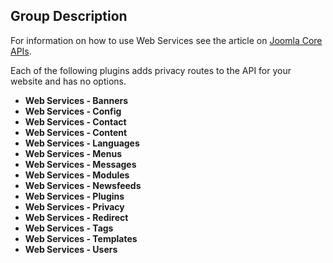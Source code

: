<!-- Filename: Chunk4x:Extensions_Plugin_Manager_Edit_Web_Services_Group / Display title: Web Services Group -->

## Group Description

For information on how to use Web Services see the article on [Joomla Core APIs](https://docs.joomla.org/J4.x:Joomla_Core_APIs).

Each of the following plugins adds privacy routes to the API for your website and has no options.

- **Web Services - Banners**
- **Web Services - Config**
- **Web Services - Contact**
- **Web Services - Content**
- **Web Services - Languages**
- **Web Services - Menus**
- **Web Services - Messages**
- **Web Services - Modules**
- **Web Services - Newsfeeds**
- **Web Services - Plugins**
- **Web Services - Privacy**
- **Web Services - Redirect**
- **Web Services - Tags**
- **Web Services - Templates**
- **Web Services - Users**
